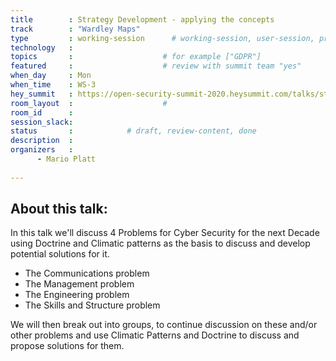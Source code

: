 ```yaml
---
title        : Strategy Development - applying the concepts
track        : "Wardley Maps"
type         : working-session      # working-session, user-session, product-session
technology   :
topics       :                    # for example ["GDPR"]
featured     :                    # review with summit team "yes"
when_day     : Mon
when_time    : WS-3
hey_summit   : https://open-security-summit-2020.heysummit.com/talks/strategy-development-applying-the-concepts/
room_layout  :                    #
room_id      : 
session_slack: 
status       :            # draft, review-content, done
description  :
organizers   :
      - Mario Platt
      
---
```


## About this talk: 

In this talk we'll discuss  4 Problems for Cyber Security for the next Decade using Doctrine and Climatic patterns as the basis to discuss and develop potential solutions for it.
- The Communications problem
- The Management problem
- The Engineering problem
- The Skills and Structure problem

We will then break out into groups, to continue discussion on these and/or other problems and use Climatic Patterns and Doctrine to discuss and propose solutions for them.
